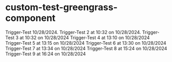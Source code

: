 # custom-test-greengrass-component

Trigger-Test 10/28/2024.
Trigger-Test 2 at 10:32 on 10/28/2024.
Trigger-Test 3 at 10:32 on 10/28/2024
Trigger-Test 4 at 13:10 on 10/28/2024
Trigger-Test 5 at 13:15 on 10/28/2024
Trigger-Test 6 at 13:30 on 10/28/2024
Trigger-Test 7 at 13:34 on 10/28/2024
Trigger-Test 8 at 15:24 on 10/28/2024
Trigger-Test 9 at 16:24 on 10/28/2024


